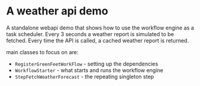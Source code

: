 # A weather api demo

A standalone webapi demo that shows how to use the workflow engine as a task scheduler. Every 3 seconds a weather report is simulated to be fetched. Every time the API is called, a cached weather report is returned.

main classes to focus on are:

* `RegisterGreenFeetWorkFlow` - setting up the dependencies
* `WorkflowStarter` - what starts and runs the workflow engine
* `StepFetchWeatherForecast` - the repeating singleton step

